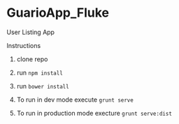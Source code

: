 # GuarioApp_Fluke
User Listing App

Instructions

1. clone repo

2. run ```npm install ```

3. run ```bower install```

4. To run in dev mode execute ```grunt serve```

5. To run in production mode execture ```grunt serve:dist```
